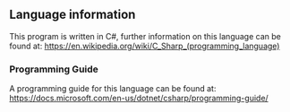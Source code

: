 <!--
TODO: Provide additional language information detailing the version and IDE used
-->
## Language information 
This program is written in C#, further information on this language can be 
found at:
<https://en.wikipedia.org/wiki/C_Sharp_(programming_language)>

### Programming Guide 
A programming guide for this language can be found at:
<https://docs.microsoft.com/en-us/dotnet/csharp/programming-guide/>
